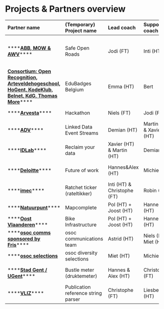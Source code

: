 # Projects & Partners overview

| Partner name | \(Temporary\) Project name | Lead coach | Support coach | Team members |
| :--- | :--- | :--- | :--- | :--- |
| \*\*\*\*[**ABB, MOW & AWV**](abb-mow-awv.md)\*\*\*\* | Safe Open Roads | Jodi \(FT\) | Inti \(HT\) | Sam, Fien, Inés, Bo, Sybren, Hans, Xuan Hung, Lieselot, Ilya |
| [**Consortium: Open Recognition, Arteveldehogeschool, HoGent, KodeKlub, Belnet, KdG, Thomas More**](artevelde.md)\*\*\*\* | EduBadges Belgium | Emma \(HT\) | Bert | Lies, Marie |
| \*\*\*\*[**Arvesta**](arvesta.md)\*\*\*\* | Hackathon | Niels \(FT\) | Jodi \(FT\) | Stivi, Bram, Laura |
| \*\*\*\*[**ADV**](adv.md)\*\*\*\* | Linked Data Event Streams | Demian \(HT\) | Martin \(HT\) & Xavier \(HT\) | Clément, Arno T, Wout, Ryan, Carlos |
| \*\*\*\*[**IDLab**](idlab.md)\*\*\*\* | Reclaim your data | Xavier \(HT\) & Martin \(HT\) | Demian \(HT\) | Abraham, Cyrille, Romain, Lin de |
| \*\*\*\*[**Deloitte**](deloitte.md)\*\*\*\* | Future of work | Hannes&Alex  \(HT\) | Michiel \(HT\) | Anastasia, Camille, Arthur, Erinn, Jente |
| \*\*\*\*[**imec**](imec.md)\*\*\*\* | Ratchet ticker \(rateltikker\) | Inti \(HT\) & Christophe \(FT\) | Robin \(HT\) | Bolat, Mohammadreza, Andrews |
| \*\*\*\*[**Natuurpunt**](natuurpunt.md)\*\*\*\* | Mapcomplete | Pol \(HT\) + Joost \(HT\) | Hannes&Alex  \(HT\) | Liam, Karelle, Hannah, Ward |
| \*\*\*\*[**Oost Vlaanderen**](oost-vlaanderen.md)\*\*\*\* | Bike Infrastructure | Pol \(HT\) + Joost \(HT\) | Hannes&Alex  \(HT\) | Arno DC, Charlotte, Robin |
| \*\*\*\*[**osoc comms sponsored by Fris**](osoc-fris.md)\*\*\*\* | osoc communications team | Astrid \(HT\) | Niels \(FT\) Miet \(HT\) | Britt, Yaiza |
| \*\*\*\*[**osoc selections**](osoc-selections.md) | osoc diversity selections | Miet \(HT\) | Michiel \(HT\) | Tischa, Jeroen, Merline |
| \*\*\*\*[**Stad Gent / UGent**](stad-gent-ugent.md)\*\*\*\* | Bustle meter \(druktemeter\) | Hannes & Alex \(HT\) | Christophe \(FT\) | Eben Ezeer, Eléna, Kaj, Loeka |
| \*\*\*\*[**VLIZ**](vliz.md)\*\*\*\* | Publication reference string parser | Christophe \(FT\) | Liesbeth \(HT\) | Felix, Stijn, Maarten |

